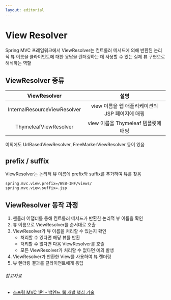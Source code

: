 ```yaml
---
layout: editorial
---
```


# View Resolver

Spring MVC 프레임워크에서 ViewResolver는 컨트롤러 메서드에 의해 반환된 논리적 뷰 이름을 클라이언트에 대한 응답을 렌더링하는 데 사용할 수 있는 실제 뷰 구현으로 해석하는 역할

## ViewResolver 종류

|         ViewResolver         |               설명               |
|:----------------------------:|:------------------------------:|
| InternalResourceViewResolver | view 이름을 웹 애플리케이션의 JSP 페이지에 매핑 |
|    ThymeleafViewResolver     |   view 이름을 Thymeleaf 템플릿에 매핑   |

이외에도 UrlBasedViewResolver, FreeMarkerViewResolver 등이 있음

## prefix / suffix

ViewResolver는 논리적 뷰 이름에 prefix와 suffix를 추가하여 뷰를 찾음

```text
spring.mvc.view.prefix=/WEB-INF/views/
spring.mvc.view.suffix=.jsp
```

## ViewResolver 동작 과정

1. 핸들러 어댑터를 통해 컨트롤러 메서드가 반환한 논리적 뷰 이름을 확인
2. 뷰 이름으로 ViewResolver를 순서대로 호출
3. ViewResolver가 뷰 이름을 처리할 수 있는지 확인
    - 처리할 수 있다면 해당 뷰를 반환
    - 처리할 수 없다면 다음 ViewResolver를 호출
    - 모든 ViewResolver가 처리할 수 없다면 예외 발생
4. ViewResolver가 반환한 View를 사용하여 뷰 렌더링
5. 뷰 렌더링 결과를 클라이언트에게 응답

###### 참고자료

- [스프링 MVC 1편 - 백엔드 웹 개발 핵심 기술](https://www.inflearn.com/course/스프링-mvc-1)